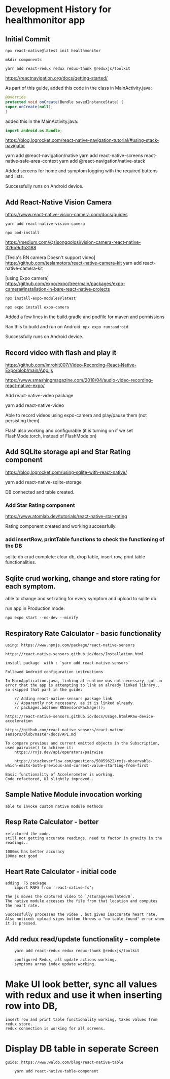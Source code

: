 # Development History for healthmonitor app

## Initial Commit

    npx react-native@latest init healthmonitor

    mkdir components

    yarn add react-redux redux redux-thunk @reduxjs/toolkit

https://reactnavigation.org/docs/getting-started/

As part of this guide, added this code in the class in MainActivity.java:

```java
@Override
protected void onCreate(Bundle savedInstanceState) {
super.onCreate(null);
}
```

added this in the MainActivity.java:

```java
import android.os.Bundle;
```

https://blog.logrocket.com/react-native-navigation-tutorial/#using-stack-navigator

yarn add @react-navigation/native
yarn add react-native-screens react-native-safe-area-context
yarn add @react-navigation/native-stack

Added screens for home and symptom logging with the required buttons and lists.

Successfully runs on Android device.

## Add React-Native Vision Camera

https://www.react-native-vision-camera.com/docs/guides

    yarn add react-native-vision-camera

    npx pod-install

https://medium.com/@sisongqolosi/vision-camera-react-native-326b9dfb3188

[Tesla's RN camera Doesn't support video]
https://github.com/teslamotors/react-native-camera-kit
yarn add react-native-camera-kit

[using Expo camera]
https://github.com/expo/expo/tree/main/packages/expo-camera#installation-in-bare-react-native-projects

    npx install-expo-modules@latest

    npx expo install expo-camera

Added a few lines in the build.gradle and podfile for maven and permissions

Ran this to build and run on Android: `npx expo run:android`

Successfully runs on Android device.

## Record video with flash and play it

https://github.com/imrohit007/Video-Recording-React-Native-Expo/blob/main/App.js

https://www.smashingmagazine.com/2018/04/audio-video-recording-react-native-expo/

Add react-native-video package

yarn add react-native-video

Able to record videos using expo-camera and play/pause them (not persisting them).

Flash also working and configurable (it is turning on if we set FlashMode.torch, instead of FlashMode.on)

## Add SQLite storage api and Star Rating component

https://blog.logrocket.com/using-sqlite-with-react-native/

yarn add react-native-sqlite-storage

DB connected and table created.

### Add Star Rating component

https://www.atomlab.dev/tutorials/react-native-star-rating

Rating component created and working successfully.

### add insertRow, printTable functions to check the functioning of the DB

sqlite db crud complete: clear db, drop table, insert row, print table functionalities.

## Sqlite crud working, change and store rating for each symptom.

able to change and set rating for every symptom and upload to sqlite db.

run app in Production mode:

    npx expo start --no-dev --minify

## Respiratory Rate Calculator - basic functionality

    using: https://www.npmjs.com/package/react-native-sensors

    https://react-native-sensors.github.io/docs/Installation.html

    install package  with : `yarn add react-native-sensors`

    Followed Android configuration instructions

    In MainApplication.java, linking at runtime was not necessary, got an error that the app is attempting to link an already linked library.. so skipped that part in the guide:

        // Adding react-native-sensors package link
        // Apparently not necessary, as it is linked already.
        // packages.add(new RNSensorsPackage());

    https://react-native-sensors.github.io/docs/Usage.html#Raw-device-acceleration

    https://github.com/react-native-sensors/react-native-sensors/blob/master/docs/API.md

    To compare previous and current emitted objects in the Subscription, used pairwise() to achieve it:
        https://rxjs.dev/api/operators/pairwise

        https://stackoverflow.com/questions/50059622/rxjs-observable-which-emits-both-previous-and-current-value-starting-from-first

    Basic functionality of Accelerometer is working.
    Code refactored, UI slightly improved..

## Sample Native Module invocation working

    able to invoke custom native module methods

## Resp Rate Calculator - better

    refactored the code.
    still not getting accurate readings, need to factor in gravity in the readings..

    1000ms has better accuracy
    100ms not good

## Heart Rate Calculator - initial code

    adding  FS package
        import RNFS from 'react-native-fs';

    The js moves the captured video to `/storage/emulated/0`.
    The native module accesses the file from that location and computes the heart rate.

    Successfully processes the video , but gives inaccurate heart rate.
    Also noticed: upload signs button throws a "no table found" error when it is pressed.

## Add redux read/update functionality - complete

        yarn add react-redux redux redux-thunk @reduxjs/toolkit

        configured Redux, all update actions working.
        symptoms array index update working.

# Make UI look better, sync all values with redux and use it when inserting row into DB,

    insert row and print table functionality working, takes values from redux store.
    redux connection is working for all screens.

# Display DB table in seperate Screen

    guide: https://www.waldo.com/blog/react-native-table

        yarn add react-native-table-component
